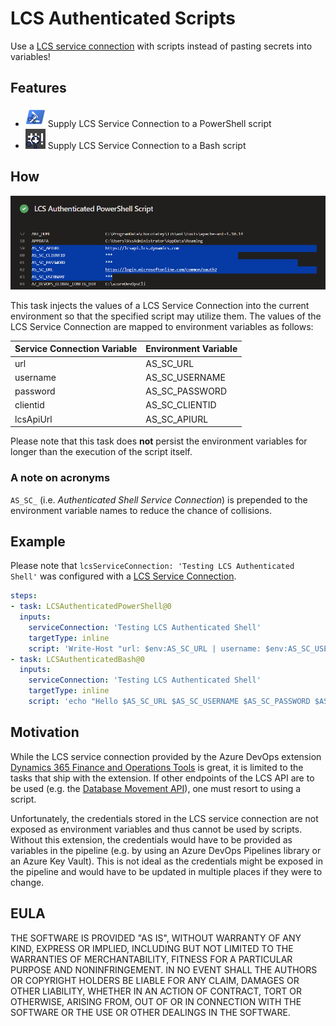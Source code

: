 # LCS Authenticated Scripts

Use a [LCS service connection][lcsServiceConnection] with scripts instead of pasting secrets into variables!

## Features

* ![Icon of the LCS Authenticated PowerShell pipeline task](/docs/icons/iconPowerShellTask.png) Supply LCS Service Connection to a PowerShell script
* ![Icon of the LCS Authenticated Bash pipeline task](/docs/icons/iconBashTask.png) Supply LCS Service Connection to a Bash script

## How

![A screenshot showing the service connection exposed as environment variables in a PowerShell script](/docs/screenshots/highlighted_env_powershell.png)

This task injects the values of a LCS Service Connection into the current environment so that the specified script may utilize them. The values of the LCS Service Connection are mapped to environment variables as follows:

| Service Connection Variable | Environment Variable |
| --------------------------- | -------------------- |
| url                         | AS_SC_URL            |
| username                    | AS_SC_USERNAME       |
| password                    | AS_SC_PASSWORD       |
| clientid                    | AS_SC_CLIENTID       |
| lcsApiUrl                   | AS_SC_APIURL         |

Please note that this task does **not** persist the environment variables for longer than the execution of the script itself.

### A note on acronyms

`AS_SC_` (i.e. *Authenticated Shell Service Connection*) is prepended to the environment variable names to reduce the chance of collisions.

## Example

Please note that `lcsServiceConnection: 'Testing LCS Authenticated Shell'` was configured with a [LCS Service Connection][lcsServiceConnection]. 

```yml
steps:
- task: LCSAuthenticatedPowerShell@0
  inputs:
    serviceConnection: 'Testing LCS Authenticated Shell'
    targetType: inline
    script: 'Write-Host "url: $env:AS_SC_URL | username: $env:AS_SC_USERNAME | password: $env:AS_SC_PASSWORD | clientid: $env:AS_SC_CLIENTID | lcsApiUrl: $env:AS_SC_APIURL"'
- task: LCSAuthenticatedBash@0 
  inputs:
    serviceConnection: 'Testing LCS Authenticated Shell'
    targetType: inline
    script: 'echo "Hello $AS_SC_URL $AS_SC_USERNAME $AS_SC_PASSWORD $AS_SC_CLIENTID $AS_SC_APIURL"'     
```

## Motivation

While the LCS service connection provided by the Azure DevOps extension [Dynamics 365 Finance and Operations Tools](https://marketplace.visualstudio.com/items?itemName=Dyn365FinOps.dynamics365-finops-tools) is great, it is limited to the tasks that ship with the extension. If other endpoints of the LCS API are to be used (e.g. the [Database Movement API](https://learn.microsoft.com/en-us/dynamics365/fin-ops-core/dev-itpro/database/api/dbmovement-api-overview)), one must resort to using a script.

Unfortunately, the credentials stored in the LCS service connection are not exposed as environment variables and thus cannot be used by scripts. Without this extension, the credentials would have to be provided as variables in the pipeline (e.g. by using an Azure DevOps Pipelines library or an Azure Key Vault). This is not ideal as the credentials might be exposed in the pipeline and would have to be updated in multiple places if they were to change.

## EULA

THE SOFTWARE IS PROVIDED "AS IS", WITHOUT WARRANTY OF ANY KIND, EXPRESS OR IMPLIED, INCLUDING BUT NOT LIMITED TO THE WARRANTIES OF MERCHANTABILITY, FITNESS FOR A PARTICULAR PURPOSE AND NONINFRINGEMENT. IN NO EVENT SHALL THE AUTHORS OR COPYRIGHT HOLDERS BE LIABLE FOR ANY CLAIM, DAMAGES OR OTHER LIABILITY, WHETHER IN AN ACTION OF CONTRACT, TORT OR OTHERWISE, ARISING FROM, OUT OF OR IN CONNECTION WITH THE SOFTWARE OR THE USE OR OTHER DEALINGS IN THE SOFTWARE.

[lcsServiceConnection]: https://learn.microsoft.com/en-us/dynamics365/fin-ops-core/dev-itpro/dev-tools/pipeline-lcs-connection
